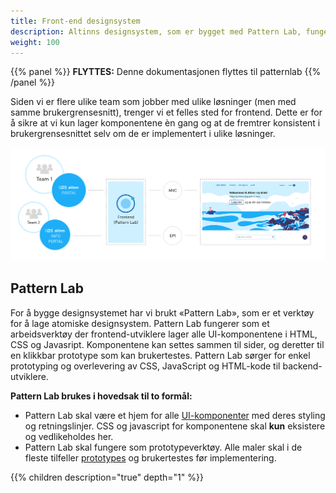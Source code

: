 ```yaml
---
title: Front-end designsystem
description: Altinns designsystem, som er bygget med Pattern Lab, fungerer som et hjem for våre UI-komponenter og deres tilhørende front-end kode. Designsystemet er i bruk av infoportal, portal og altinn digitalisering. 
weight: 100
---
```


{{% panel %}}
**FLYTTES:** Denne dokumentasjonen flyttes til patternlab
{{% /panel %}}

Siden vi er flere ulike team som jobber med ulike løsninger (men med samme brukergrensesnitt), trenger vi et felles sted for frontend. Dette er for å sikre at vi kun lager komponentene èn gang og at de fremtrer konsistent i brukergrensesnittet selv om de er implementert i ulike løsninger.

![Illustrasjon av ulike team som jobber med ulike bakenforliggendesystem, men frontend-koden må gå via et felles designsystem](designsystemTeams.png)

## Pattern Lab

For å bygge designsystemet har vi brukt «Pattern Lab», som er et verktøy for å lage atomiske designsystem. Pattern Lab fungerer som et arbeidsverktøy der frontend-utviklere lager alle UI-komponentene i HTML, CSS og Javasript. Komponentene kan settes sammen til sider, og deretter til en klikkbar prototype som kan brukertestes. Pattern Lab sørger for enkel prototyping og overlevering av CSS, JavaScript og HTML-kode til backend-utviklere.

<b>Pattern Lab brukes i hovedsak til to formål:</b>

- Pattern Lab skal være et hjem for alle [UI-komponenter](https://altinn.github.io/designsystem-styleguide/) med deres styling og retningslinjer. CSS og javascript for komponentene skal **kun** eksistere og vedlikeholdes her.
- Pattern Lab skal fungere som prototypeverktøy. Alle maler skal i de fleste tilfeller [prototypes](https://altinn.github.io/designsystem-styleguide/prototyper.html) og brukertestes før implementering.


{{% children description="true" depth="1" %}}
